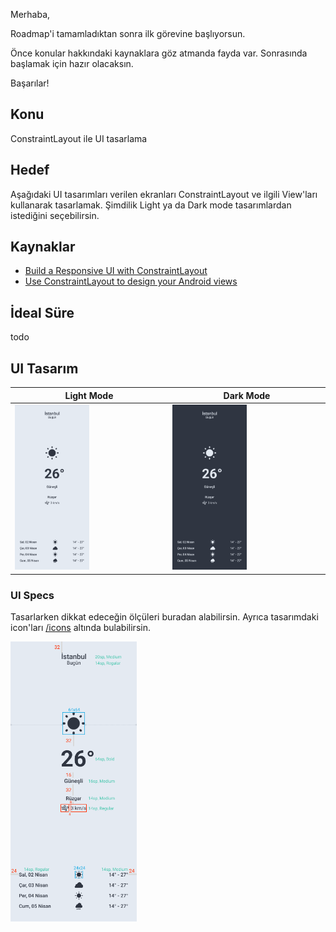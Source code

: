 Merhaba,

Roadmap'i tamamladıktan sonra ilk görevine başlıyorsun.

Önce konular hakkındaki kaynaklara göz atmanda fayda var. Sonrasında başlamak için hazır olacaksın.

Başarılar!

## Konu 
ConstraintLayout ile UI tasarlama

## Hedef 
Aşağıdaki UI tasarımları verilen ekranları ConstraintLayout ve ilgili View'ları kullanarak tasarlamak. Şimdilik Light ya da Dark mode tasarımlardan istediğini seçebilirsin.

## Kaynaklar 
- [Build a Responsive UI with ConstraintLayout](https://developer.android.com/develop/ui/views/layout/constraint-layout)
- [Use ConstraintLayout to design your Android views](https://developer.android.com/codelabs/constraint-layout#0)

## İdeal Süre
todo

## UI Tasarım

| Light Mode             | Dark Mode                                                                |
| ----------------- | ------------------------------------------------------------------ |
| <img src="./img/Light.png" width="50%" height="50%">  | <img src="./img/Dark.png" width="50%" height="50%"> |


### UI Specs 

Tasarlarken dikkat edeceğin ölçüleri buradan alabilirsin. Ayrıca tasarımdaki icon'ları [/icons](./icons) altında bulabilirsin.

<img src="./img/UI%20Specs.png" width="40%" height="40%">


